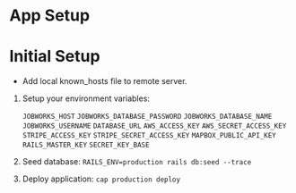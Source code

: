 # App Setup


# Initial Setup

- Add local known_hosts file to remote server.

1. Setup your environment variables:
   
   `JOBWORKS_HOST`
   `JOBWORKS_DATABASE_PASSWORD`
   `JOBWORKS_DATABASE_NAME`
   `JOBWORKS_USERNAME`
   `DATABASE_URL`
   `AWS_ACCESS_KEY`
   `AWS_SECRET_ACCESS_KEY`
   `STRIPE_ACCESS_KEY`
   `STRIPE_SECRET_ACCESS_KEY`
   `MAPBOX_PUBLIC_API_KEY`
   `RAILS_MASTER_KEY`
   `SECRET_KEY_BASE`

2. Seed database:
`RAILS_ENV=production rails db:seed --trace`

3. Deploy application: `cap production deploy`



